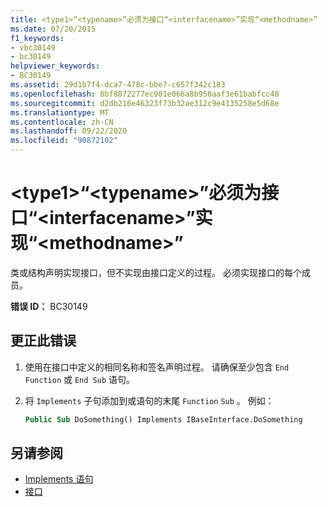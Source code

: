```yaml
---
title: <type1>“<typename>”必须为接口“<interfacename>”实现“<methodname>”
ms.date: 07/20/2015
f1_keywords:
- vbc30149
- bc30149
helpviewer_keywords:
- BC30149
ms.assetid: 29d1b7f4-dca7-478c-bbe7-c657f342c183
ms.openlocfilehash: 8bf8872277ec901e066a8b950aaf3e61babfcc48
ms.sourcegitcommit: d2db216e46323f73b32ae312c9e4135258e5d68e
ms.translationtype: MT
ms.contentlocale: zh-CN
ms.lasthandoff: 09/22/2020
ms.locfileid: "90872102"
---
```

# <a name="type1typename-must-implement-methodname-for-interface-interfacename"></a>\<type1>“\<typename>”必须为接口“\<interfacename>”实现“\<methodname>”

类或结构声明实现接口，但不实现由接口定义的过程。 必须实现接口的每个成员。  
  
 **错误 ID：** BC30149  
  
## <a name="to-correct-this-error"></a>更正此错误  
  
1. 使用在接口中定义的相同名称和签名声明过程。 请确保至少包含 `End Function` 或 `End Sub` 语句。  
  
2. 将 `Implements` 子句添加到或语句的末尾 `Function` `Sub` 。 例如：  
  
    ```vb  
    Public Sub DoSomething() Implements IBaseInterface.DoSomething  
    ```  
  
## <a name="see-also"></a>另请参阅

- [Implements 语句](../statements/implements-statement.md)
- [接口](../../programming-guide/language-features/interfaces/index.md)
